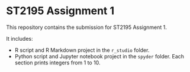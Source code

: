 # ST2195 Assignment 1

This repository contains the submission for ST2195 Assignment 1.

It includes:
- R script and R Markdown project in the `r_studio` folder.
- Python script and Jupyter notebook project in the `spyder` folder.
Each section prints integers from 1 to 10.
